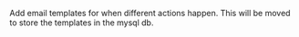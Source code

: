 Add email templates for when different actions happen. This will be moved to store the templates in the mysql db.
